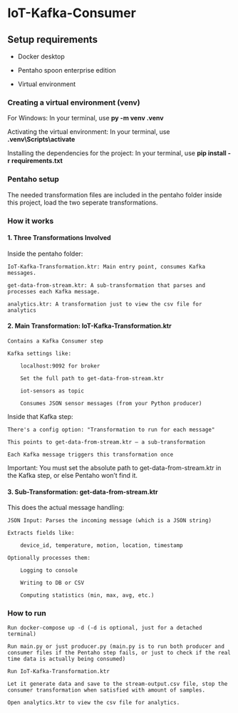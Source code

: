 # IoT-Kafka-Consumer

## Setup requirements
- Docker desktop

- Pentaho spoon enterprise edition

- Virtual environment


### Creating a virtual environment (venv)
For Windows: In your terminal, use **py -m venv .venv**

Activating the virtual environment: In your terminal, use **.venv\Scripts\activate**

Installing the dependencies for the project: In your terminal, use **pip install -r requirements.txt**


### Pentaho setup
The needed transformation files are included in the pentaho folder inside this project, load the two seperate transformations.
 
### How it works

#### 1. Three Transformations Involved

Inside the pentaho folder:

    IoT-Kafka-Transformation.ktr: Main entry point, consumes Kafka messages.

    get-data-from-stream.ktr: A sub-transformation that parses and processes each Kafka message.

    analytics.ktr: A transformation just to view the csv file for analytics

#### 2. Main Transformation: IoT-Kafka-Transformation.ktr

    Contains a Kafka Consumer step

    Kafka settings like:

        localhost:9092 for broker

        Set the full path to get-data-from-stream.ktr

        iot-sensors as topic

        Consumes JSON sensor messages (from your Python producer)

Inside that Kafka step:

    There's a config option: "Transformation to run for each message"

    This points to get-data-from-stream.ktr — a sub-transformation

    Each Kafka message triggers this transformation once

Important: You must set the absolute path to get-data-from-stream.ktr in the Kafka step, or else Pentaho won’t find it.


#### 3. Sub-Transformation: get-data-from-stream.ktr

This does the actual message handling:

    JSON Input: Parses the incoming message (which is a JSON string)

    Extracts fields like:

        device_id, temperature, motion, location, timestamp

    Optionally processes them:

        Logging to console

        Writing to DB or CSV

        Computing statistics (min, max, avg, etc.)


### How to run

    Run docker-compose up -d (-d is optional, just for a detached terminal)

    Run main.py or just producer.py (main.py is to run both producer and consumer files if the Pentaho step fails, or just to check if the real time data is actually being consumed)
    
    Run IoT-Kafka-Transformation.ktr

    Let it generate data and save to the stream-output.csv file, stop the consumer transformation when satisfied with amount of samples.

    Open analytics.ktr to view the csv file for analytics.